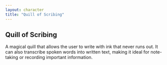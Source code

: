 ```yaml
---
layout: character
title: "Quill of Scribing"
---
```

## Quill of Scribing
A magical quill that allows the user to write with ink that never runs out. It can also transcribe spoken words into written text, making it ideal for note-taking or recording important information.